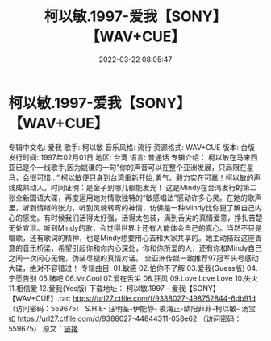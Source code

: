 ﻿---
title: 柯以敏.1997-爱我【SONY】【WAV+CUE】
date: 2022-03-22 08:05:47
categories: WAV车载音乐、镜像
tags: 华语中文
---
# 柯以敏.1997-爱我【SONY】【WAV+CUE】

专辑中文名: 爱我
歌手: 柯以敏
音乐风格: 流行
资源格式: WAV+CUE
版本: 台版
发行时间: 1997年02月01日
地区: 台湾
语言: 普通话
专辑介绍：
柯以敏在马来西亚已是个一线歌手,因为姚谦的一句"你的声音可以在整个亚洲发展，只局限在星马，会很可惜...”.柯以敏便只身到台湾重新开始,勇气、毅力实在可嘉！柯以敏的声线成熟动人，时间证明：是金子到哪儿都能发光！
这是Mindy在台湾发行的第二张全新国语大碟，再度运用她对情歌独特的“敏感唱法”感动许多心灵。在她的歌声里，听到情绪的张力，听到灵魂转弯的神情，仿佛是一种Mindy比你更了解自己内心的感觉。有时候我们活得太好强，活得太包装，满到舌尖的真情爱意，挣扎苦楚无处宣泄。听到Mindy的歌，会觉得世界上还有人能体会自己的真心。当然不只是唱歌，还有歌词的精神，也是Mindy想要用心去和大家共享的。她主动搭起这座善意的音乐桥梁，希望引起你和你内心深处，你和你所爱的人，还有你和Mindy自己之间一次问心无愧，伪装尽褪的真情对话。
全亚洲传媒一致推荐97冠军头号感动大碟，绝对不容错过！
专辑曲目:
01.敏感
02.怕你不了解
03.爱我(Guess版)
04.宁愿告别
05.赌吧
06.Mr.Cool
07.爱在舌尖
08.狂风
09.Love Love Love
10.失火
11.相信爱
12.爱我(Yes版)
下载地址：
柯以敏.1997 - 爱我【SONY】【WAV+CUE】.rar: https://url27.ctfile.com/f/9388027-498752844-6db91d
（访问密码：559675）
S.H.E-
汪明荃-伊能静- 裘海正-欧阳菲菲-柯以敏- 汤宝如
https://url27.ctfile.com/d/9388027-44844311-058e62
（访问密码：559675）
原文：[链接](https://blog.sina.com.cn/s/blog_1647c7e7601030wbg.html)
